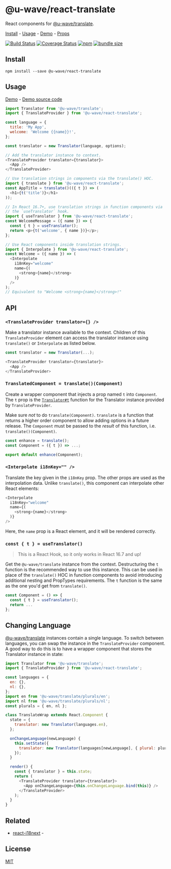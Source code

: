 # @u-wave/react-translate

React components for [@u-wave/translate][].

[Install][] - [Usage][] - [Demo][] - [Props][]

[![Build Status](https://travis-ci.com/u-wave/react-translate.svg?branch=master)](https://travis-ci.com/u-wave/react-translate)
[![Coverage Status](https://coveralls.io/repos/github/u-wave/react-translate/badge.svg?branch=master)](https://coveralls.io/github/u-wave/react-translate?branch=master)
[![npm](https://img.shields.io/npm/v/@u-wave/react-translate.svg)](https://npmjs.com/package/@u-wave/react-translate)
[![bundle size](https://img.shields.io/bundlephobia/minzip/@u-wave/react-translate.svg)](https://bundlephobia.com/result?p=@u-wave/react-translate)

## Install

```
npm install --save @u-wave/react-translate
```

## Usage

[Demo][] - [Demo source code][]

```js
import Translator from '@u-wave/translate';
import { TranslateProvider } from '@u-wave/react-translate';

const language = {
  title: 'My App',
  welcome: 'Welcome {{name}}!',
};

const translator = new Translator(language, options);

// Add the translator instance to context.
<TranslateProvider translator={translator}>
  <App />
</TranslateProvider>

// Use translation strings in components via the translate() HOC.
import { translate } from '@u-wave/react-translate';
const AppTitle = translate()(({ t }) => (
  <h1>{t('title')}</h1>
));

// In React 16.7+, use translation strings in function components via
// the `useTranslator` hook.
import { useTranslator } from '@u-wave/react-translate';
const WelcomeMessage = ({ name }) => {
  const { t } = useTranslator();
  return <p>{t('welcome', { name })}</p>;
};

// Use React components inside translation strings.
import { Interpolate } from '@u-wave/react-translate';
const Welcome = ({ name }) => (
  <Interpolate
    i18nKey="welcome"
    name={(
      <strong>{name}</strong>
    )}
  />
);
// Equivalent to "Welcome <strong>{name}</strong>!"
```

## API

### `<TranslateProvider translator={} />`

Make a translator instance available to the context. Children of this `TranslateProvider` element can access the translator instance using `translate()` or `Interpolate` as listed below.

```js
const translator = new Translator(...);

<TranslateProvider translator={translator}>
  <App />
</TranslateProvider>
```

### `TranslatedComponent = translate()(Component)`

Create a wrapper component that injects a prop named `t` into `Component`. The `t` prop is the [`Translator#t`](https://github.com/u-wave/translate#t) function for the Translator instance provided by `TranslateProvider`.

Make sure _not_ to do `translate(Component)`. `translate` is a function that returns a higher order component to allow adding options in a future release. The `Component` must be passed to the _result_ of this function, i.e. `translate()(Component)`.

```js
const enhance = translate();
const Component = ({ t }) => ...;

export default enhance(Component);
```

### `<Interpolate i18nKey="" />`

Translate the key given in the `i18nKey` prop. The other props are used as the interpolation data. Unlike `translate()`, this component can interpolate other React elements:

```js
<Interpolate
  i18nKey="welcome"
  name={(
    <strong>{name}</strong>
  )}
/>
```

Here, the `name` prop is a React element, and it will be rendered correctly.

### `const { t } = useTranslator()`

> This is a React Hook, so it only works in React 16.7 and up!

Get the `@u-wave/translate` instance from the context. Destructuring the `t` function is the recommended way to use this instance. This can be used in place of the `translate()` HOC in function components to avoid introducing additional nesting and PropTypes requirements. The `t` function is the same as the one you'd get from `translate()`.

```js
const Component = () => {
  const { t } = useTranslator();
  return ...
};
```

## Changing Language

[@u-wave/translate][] instances contain a single language. To switch between languages, you can swap the instance in the `TranslateProvider` component. A good way to do this is to have a wrapper component that stores the Translator instance in state:

```js
import Translator from '@u-wave/translate';
import { TranslateProvider } from '@u-wave/react-translate';

const languages = {
  en: {},
  nl: {},
};
import en from '@u-wave/translate/plurals/en';
import nl from '@u-wave/translate/plurals/nl';
const plurals = { en, nl };

class TranslateWrap extends React.Component {
  state = {
    translator: new Translator(languages.en),
  };

  onChangeLanguage(newLanguage) {
    this.setState({
      translator: new Translator(languages[newLanguage], { plural: plurals[newLanguage] });
    });
  }

  render() {
    const { translator } = this.state;
    return (
      <TranslateProvider translator={translator}>
        <App onChangeLanguage={this.onChangeLanguage.bind(this)} />
      </TranslateProvider>
    );
  }
}
```

## Related

* [react-i18next](https://github.com/i18next/react-i18next) -

## License

[MIT][]

[Install]: #install
[Usage]: #usage
[Props]: #props
[Demo]: https://u-wave.net/react-translate
[Demo source code]: ./example
[MIT]: ./LICENSE
[@u-wave/translate]: https://github.com/u-wave/translate
